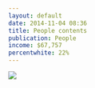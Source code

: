 ```yaml
---
layout: default
date: 2014-11-04 08:36
title: People contents
publication: People
income: $67,757
percentwhite: 22%
---
```




<div class="content">
           
<div class="imageContainer">
<img src="https://dl.dropboxusercontent.com/u/16283954/white%20space/img/editscans/People_contents_1.png">
            
<div class="overlayContainer">
<object type="image/svg+xml" data="https://dl.dropboxusercontent.com/u/16283954/white%20space/img/overlays/People_contents_1.svg" class="trans"></object>
</div>


</div>
            
        
</div>
        

